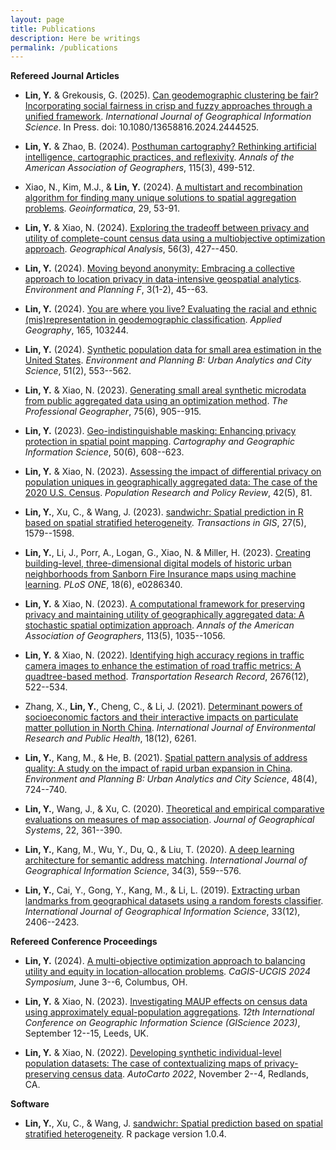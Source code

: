 ```yaml
---
layout: page
title: Publications
description: Here be writings
permalink: /publications
---
```


**Refereed Journal Articles**

- **Lin, Y.** & Grekousis, G. (2025). [Can geodemographic clustering be fair? Incorporating social fairness in crisp and fuzzy approaches through a unified framework](https://doi.org/10.1080/13658816.2024.2444525). *International Journal of Geographical Information Science*. In Press. doi: 10.1080/13658816.2024.2444525.

- **Lin, Y.** & Zhao, B. (2024). [Posthuman cartography? Rethinking artificial intelligence, cartographic practices, and reflexivity](https://doi.org/10.1080/24694452.2024.2435920). *Annals of the American Association of Geographers*, 115(3), 499-512.

- Xiao, N., Kim, M.J., & **Lin, Y.** (2024). [A multistart and recombination algorithm for finding many unique solutions to spatial aggregation problems](https://doi.org/10.1007/s10707-024-00520-0). *Geoinformatica*, 29, 53-91.

- **Lin, Y.** & Xiao, N. (2024). [Exploring the tradeoff between privacy and utility of complete-count census data using a multiobjective optimization approach](https://doi.org/10.1111/gean.12388). *Geographical Analysis*, 56(3), 427--450.

- **Lin, Y.** (2024). [Moving beyond anonymity: Embracing a collective approach to location privacy in data-intensive geospatial analytics](https://journals.sagepub.com/doi/10.1177/26349825231224029). *Environment and Planning F*, 3(1-2), 45--63.

- **Lin, Y.** (2024). [You are where you live? Evaluating the racial and ethnic (mis)representation in geodemographic classification](https://doi.org/10.1016/j.apgeog.2024.103244). *Applied Geography*, 165, 103244.

- **Lin, Y.** (2024). [Synthetic population data for small area estimation in the United States](https://doi.org/10.1177/23998083231215825). *Environment and Planning B: Urban Analytics and City Science*, 51(2), 553--562.

- **Lin, Y.** & Xiao, N. (2023). [Generating small areal synthetic microdata from public aggregated data using an optimization method](https://www.tandfonline.com/doi/full/10.1080/00330124.2023.2207640). *The Professional Geographer*, 75(6), 905--915.

- **Lin, Y.** (2023). [Geo-indistinguishable masking: Enhancing privacy protection in spatial point mapping](https://doi.org/10.1080/15230406.2023.2267967). *Cartography and Geographic Information Science*, 50(6), 608--623.

- **Lin, Y.** & Xiao, N. (2023). [Assessing the impact of differential privacy on population uniques in geographically aggregated data: The case of the 2020 U.S. Census](https://link.springer.com/article/10.1007/s11113-023-09829-4). *Population Research and Policy Review*, 42(5), 81.

- **Lin, Y.**, Xu, C., & Wang, J. (2023). [sandwichr: Spatial prediction in R based on spatial stratified heterogeneity](https://onlinelibrary.wiley.com/doi/full/10.1111/tgis.13088). *Transactions in GIS*, 27(5), 1579--1598.

- **Lin, Y.**, Li, J., Porr, A., Logan, G., Xiao, N. & Miller, H. (2023). [Creating building-level, three-dimensional digital models of historic urban neighborhoods from Sanborn Fire Insurance maps using machine learning](http://dx.doi.org/10.1371/journal.pone.0286340). *PLoS ONE*, 18(6), e0286340.

- **Lin, Y.** & Xiao, N. (2023). [A computational framework for preserving privacy and maintaining utility of geographically aggregated data: A stochastic spatial optimization approach](https://www.tandfonline.com/doi/abs/10.1080/24694452.2023.2178377). *Annals of the American Association of Geographers*, 113(5), 1035--1056.

- **Lin, Y.** & Xiao, N. (2022). [Identifying high accuracy regions in traffic camera images to enhance the estimation of road traffic metrics: A quadtree-based method](https://journals.sagepub.com/doi/abs/10.1177/03611981221096117?journalCode=trra). *Transportation Research Record*, 2676(12), 522--534.

- Zhang, X., **Lin, Y.**, Cheng, C., & Li, J. (2021). [Determinant powers of socioeconomic factors and their interactive impacts on particulate matter pollution in North China](https://www.mdpi.com/1660-4601/18/12/6261). *International Journal of Environmental Research and Public Health*, 18(12), 6261.

- **Lin, Y.**, Kang, M., & He, B. (2021). [Spatial pattern analysis of address quality: A study on the impact of rapid urban expansion in China](https://journals.sagepub.com/doi/abs/10.1177/2399808319895272?journalCode=epbb). *Environment and Planning B: Urban Analytics and City Science*, 48(4), 724--740.

- **Lin, Y.**, Wang, J., & Xu, C. (2020). [Theoretical and empirical comparative evaluations on measures of map association](https://link.springer.com/article/10.1007/s10109-020-00324-4). *Journal of Geographical Systems*, 22, 361--390.

- **Lin, Y.**, Kang, M., Wu, Y., Du, Q., & Liu, T. (2020). [A deep learning architecture for semantic address matching](https://www.tandfonline.com/doi/abs/10.1080/13658816.2019.1681431). *International Journal of Geographical Information Science*, 34(3), 559--576.

- **Lin, Y.**, Cai, Y., Gong, Y., Kang, M., & Li, L. (2019). [Extracting urban landmarks from geographical datasets using a random forests classifier](https://www.tandfonline.com/doi/abs/10.1080/13658816.2019.1620238). *International Journal of Geographical Information Science*, 33(12), 2406--2423.


**Refereed Conference Proceedings**
-  **Lin, Y.** (2024). [A multi-objective optimization approach to balancing utility and equity in location-allocation problems](https://cartogis.org/docs/conferences/CaGIS_UCGIS_2024/Research%20Paper/CAGIS-UCGIS-2024_ResearchPaper_Session2.pdf). *CaGIS-UCGIS 2024 Symposium*, June 3--6, Columbus, OH.

- **Lin, Y.** & Xiao, N. (2023). [Investigating MAUP effects on census data using approximately equal-population aggregations](https://drops.dagstuhl.de/opus/volltexte/2023/18942/). *12th International Conference on Geographic Information Science (GIScience 2023)*, September 12--15, Leeds, UK.

- **Lin, Y.** & Xiao, N. (2022). [Developing synthetic individual-level population datasets: The case of contextualizing maps of privacy-preserving census data](https://cartogis.org/docs/autocarto/2022/docs/abstracts/Session7_Lin_5258.pdf). *AutoCarto 2022*, November 2--4, Redlands, CA.


**Software**
- **Lin, Y.**, Xu, C., & Wang, J. [sandwichr: Spatial prediction based on spatial stratified heterogeneity](https://cran.r-project.org/web/packages/sandwichr/). R package version 1.0.4.